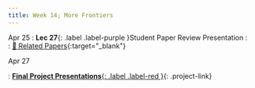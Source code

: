 ```yaml
---
title: Week 14; More Frontiers
---
```


Apr 25
: **Lec 27**{: .label .label-purple }Student Paper Review Presentation
: &nbsp;
  : [📃 Related Papers](/CSCI5980-Spr23-DeepRob/papers/){:target="_blank"}
  <!-- : [Solution](#) -->

Apr 27
<!-- : **Lec 29**{: .label .label-purple }Course Closure -->
  <!-- : [3.1](#), [2.2](#), [2.3](#) -->
: [**Final Project Presentations**{: .label .label-red }](/CSCI5980-Spr23-DeepRob/projects/#final-project){: .project-link}

<!-- Apr 14
: **Dis 14**{: .label .label-blue }[Paper discussion: Remaining Challenges and Limitations](#) -->
